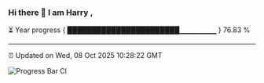 ### Hi there 👋 I am Harry , 

⏳ Year progress { ███████████████████████▁▁▁▁▁▁▁ } 76.83 %

---

⏰ Updated on Wed, 08 Oct 2025 10:28:22 GMT

![Progress Bar CI](https://github.com/duykhang68/duykhang68/workflows/Progress%20Bar%20CI/badge.svg)
